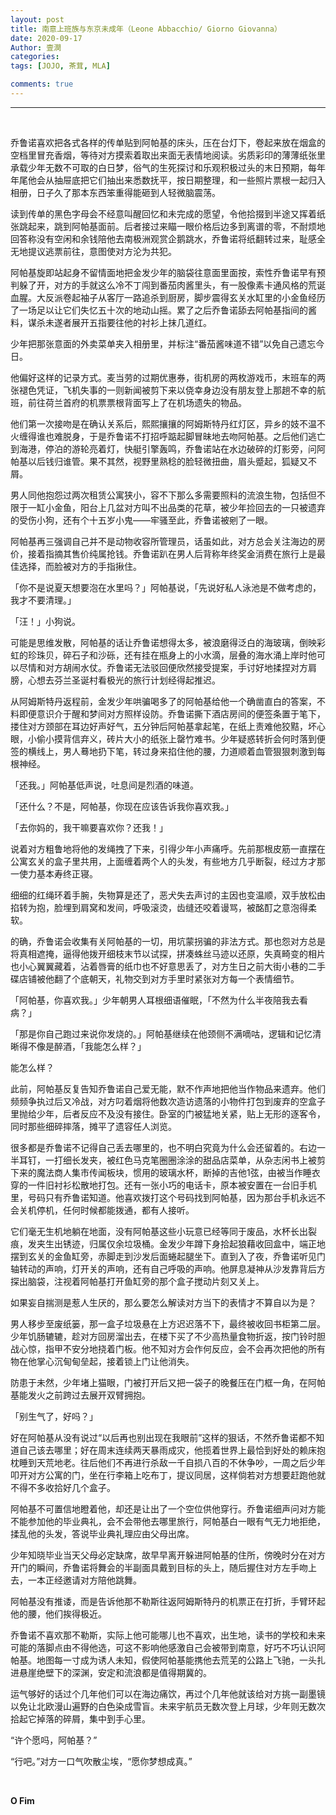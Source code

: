 ```yaml
---
layout: post
title: 南意上班族与东京未成年（Leone Abbacchio/ Giorno Giovanna）
date: 2020-09-17
Author: 壹澗
categories: 
tags: [JOJO, 茶茸, MLA]

comments: true
--- 
```


***

<br/>

乔鲁诺喜欢把各式各样的传单贴到阿帕基的床头，压在台灯下，卷起来放在烟盒的空档里冒充香烟，等待对方摸索着取出来面无表情地阅读。劣质彩印的薄薄纸张里承载少年无数不可取的白日梦，俗气的生死探讨和乐观积极过头的末日预期，每年年尾他会从抽屉底把它们抽出来悉数抚平，按日期整理，和一些照片票根一起归入相册，日子久了那本东西笨重得能砸到人轻微脑震荡。

读到传单的黑色字母会不经意叫醒回忆和未完成的愿望，令他拾掇到半途又挥着纸张跳起来，跳到阿帕基面前。后者接过来瞄一眼价格后边多到离谱的零，不耐烦地回答称没有空闲和余钱陪他去南极洲观赏企鹅跳水，乔鲁诺将纸翻转过来，耻感全无地提议逃票前往，意图使对方沦为共犯。

阿帕基旋即站起身不留情面地把金发少年的脑袋往意面里面按，索性乔鲁诺早有预判躲了开，对方的手就这么冷不丁闯到番茄肉酱里头，有一股像素卡通风格的荒诞血腥。大反派卷起袖子从客厅一路追杀到厨房，脚步震得玄关水缸里的小金鱼经历了一场足以让它们失忆五十次的地动山摇。累了之后乔鲁诺舔去阿帕基指间的酱料，谋杀未遂者展开五指要往他的衬衫上抹几道红。

少年把那张意面的外卖菜单夹入相册里，并标注“番茄酱味道不错”以免自己遗忘今日。

他偏好这样的记录方式。麦当劳的过期优惠券，街机房的两枚游戏币，末班车的两张褪色凭证，飞机失事的一则新闻被剪下来以侥幸身边没有朋友登上那趟不幸的航班，前往荷兰首府的机票票根背面写上了在机场遗失的物品。

他们第一次接吻是在确认关系后，熙熙攘攘的阿姆斯特丹红灯区，异乡的妓不温不火缠得谁也难脱身，于是乔鲁诺不打招呼踮起脚冒昧地去吻阿帕基。之后他们逃亡到海港，停泊的游轮亮着灯，快艇引擎轰鸣，乔鲁诺站在水边破碎的灯影旁，问阿帕基以后钱归谁管。果不其然，视野里熟稔的脸轻微扭曲，眉头蹙起，狐疑又不屑。

男人同他抱怨过两次租赁公寓狭小，容不下那么多需要照料的流浪生物，包括但不限于一缸小金鱼，阳台上几盆对方叫不出品类的花草，被少年捡回去的一只被遗弃的受伤小狗，还有个十五岁小鬼——牢骚至此，乔鲁诺被剜了一眼。

阿帕基再三强调自己并不是动物收容所管理员，话虽如此，对方总会关注海边的房价，接着指摘其售价纯属抢钱。乔鲁诺趴在男人后背称年终奖金消费在旅行上是最佳选择，而脸被对方的手指揪住。

「你不是说夏天想要泡在水里吗？」阿帕基说，「先说好私人泳池是不做考虑的，我才不要清理。」

「汪！」小狗说。

可能是思维发散，阿帕基的话让乔鲁诺想得太多，被浪磨得泛白的海玻璃，倒映彩虹的珍珠贝，碎石子和沙砾，还有挂在瓶身上的小水滴，层叠的海水涌上岸时他可以尽情和对方胡闹水仗。乔鲁诺无法驳回便欣然接受提案，手讨好地揉捏对方肩膀，心想去芬兰圣诞村看极光的旅行计划经得起推迟。

从阿姆斯特丹返程前，金发少年哄骗喝多了的阿帕基给他一个确凿直白的答案，不料即便意识介于醒和梦间对方照样设防。乔鲁诺撕下酒店房间的便签条置于笔下，搂住对方颈部在耳边好声好气，五分钟后阿帕基拿起笔，在纸上责难他狡黠，坏心眼，小偷小摸背信弃义，砖片大小的纸张上罄竹难书。少年疑惑转折会何时落到便签的横线上，男人蓦地扔下笔，转过身来掐住他的腰，力道顺着血管狠狠刺激到每根神经。

「还我。」阿帕基低声说，吐息间是烈酒的味道。

「还什么？不是，阿帕基，你现在应该告诉我你喜欢我。」

「去你妈的，我干嘛要喜欢你？还我！」

说着对方粗鲁地将他的发绳拽了下来，引得少年小声痛呼。先前那根皮筋一直摆在公寓玄关的盒子里共用，上面缠着两个人的头发，有些地方几乎断裂，经过方才那一使力基本寿终正寝。

细细的红绳环着手腕，失物算是还了，恶犬失去声讨的主因也变温顺，双手放松由掐转为抱，脸埋到肩窝和发间，呼吸滚烫，齿缝还咬着谩骂，被酩酊之意泡得柔软。

的确，乔鲁诺会收集有关阿帕基的一切，用坑蒙拐骗的非法方式。那也怨对方总是将真相遮掩，逼得他拨开细枝末节以试探，拼凑蛛丝马迹以还原，失真畸变的相片也小心翼翼藏着，沾着唇膏的纸巾也不好意思丢了，对方生日之前大街小巷的二手碟店铺被他翻了个底朝天，礼物交到对方手里时紧张对方每一个表情细节。

「阿帕基，你喜欢我。」少年朝男人耳根细语催眠，「不然为什么半夜陪我去看病？」

「那是你自己跑过来说你发烧的。」阿帕基继续在他颈侧不满嘀咕，逻辑和记忆清晰得不像是醉酒，「我能怎么样？」

能怎么样？

此前，阿帕基反复告知乔鲁诺自己爱无能，默不作声地把他当作物品来遗弃。他们频频争执过后又冷战，对方叼着烟将他数次造访遗落的小物件打包到废弃的空盒子里抛给少年，后者反应不及没有接住。卧室的门被猛地关紧，贴上无形的逐客令，同时那些细碎摔落，摊平了遗容任人浏览。

很多都是乔鲁诺不记得自己丢去哪里的，也不明白究竟为什么会还留着的。右边一半耳钉，一打细长发夹，被红色马克笔圈圈涂涂的甜品店菜单，从杂志闲书上被剪下来的魔法商人集市传闻板块，惯用的玻璃水杯，断掉的吉他1弦，由被当作睡衣穿的一件旧衬衫松散地打包。还有一张小巧的电话卡，原本被安置在一台旧手机里，号码只有乔鲁诺知道。他喜欢拨打这个号码找到阿帕基，因为那台手机永远不会关机停机，任何时候都能拨通，都有人接听。

它们毫无生机地躺在地面，没有阿帕基这些小玩意已经等同于废品，水杯长出裂痕，发夹生出锈迹，归属仅余垃圾桶。金发少年蹲下身拾起狼藉收回盒中，端正地摆到玄关的金鱼缸旁，赤脚走到沙发后面蜷起腿坐下。直到入了夜，乔鲁诺听见门轴转动的声响，灯开关的声响，还有自己呼吸的声响。他屏息凝神从沙发靠背后方探出脑袋，注视着阿帕基打开鱼缸旁的那个盒子搅动片刻又关上。

如果妄自揣测是惹人生厌的，那么要怎么解读对方当下的表情才不算自以为是？

男人移步至废纸篓，那一盒子垃圾悬在上方迟迟落不下，最终被收回书柜第二层。少年饥肠辘辘，趁对方回房溜出去，在楼下买了不少高热量食物折返，按门铃时胆战心惊，指甲不安分地挠着门板。他不知对方会作何反应，会不会再次把他的所有物在他掌心沉甸甸垒起，接着锁上门让他消失。

防患于未然，少年堵上猫眼，门被打开后又把一袋子的晚餐压在门框一角，在阿帕基能发火之前跨过去展开双臂拥抱。

「别生气了，好吗？」

好在阿帕基从没有说过“以后再也别出现在我眼前”这样的狠话，不然乔鲁诺都不知道自己该去哪里；好在周末连续两天暴雨成灾，他揽着世界上最恰到好处的赖床抱枕睡到天荒地老。往后他们不再进行杀敌一千自损八百的不休争吵，一周之后少年叩开对方公寓的门，坐在行李箱上吃布丁，提议同居，这样倘若对方想要赶跑他就不得不多收拾好几个盒子。

阿帕基不可置信地瞪着他，却还是让出了一个空位供他穿行。乔鲁诺细声问对方能不能参加他的毕业典礼，会不会带他去哪里旅行，阿帕基白一眼有气无力地拒绝，揉乱他的头发，答说毕业典礼理应由父母出席。

少年知晓毕业当天父母必定缺席，故早早离开躲进阿帕基的住所，傍晚时分在对方开门的瞬间，乔鲁诺将舞会的半副面具戴到目标的头上，随后握住对方左手吻上去，一本正经邀请对方陪他跳舞。

阿帕基没有推诿，而是告诉他那不勒斯往返阿姆斯特丹的机票正在打折，手臂环起他的腰，他们挨得极近。

乔鲁诺不喜欢那不勒斯，实际上他可能哪儿也不喜欢，出生地，读书的学校和未来可能的落脚点由不得他选，可这不影响他感激自己会被带到南意，好巧不巧认识阿帕基。地图每一寸成为诱人未知，假使阿帕基能携他去荒芜的公路上飞驰，一头扎进悬崖绝壁下的深渊，安定和流浪都是值得期冀的。

运气够好的话过个几年他们可以在海边痛饮，再过个几年他就该给对方挑一副墨镜以免让北欧漫山遍野的白色染成雪盲。未来宇航员无数次登上月球，少年则无数次拾起它掉落的碎屑，集中到手心里。

“许个愿吗，阿帕基？”

“行吧。”对方一口气吹散尘埃，“愿你梦想成真。”

<br/>

**O Fim**